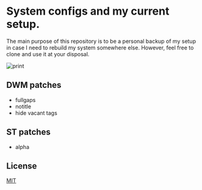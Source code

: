 # System configs and my current setup.

The main purpose of this repository is to be a personal backup of my setup in case I need to rebuild my system somewhere else. However, feel free to clone and use it at your disposal.

![print](https://user-images.githubusercontent.com/63078965/117211582-b7a51780-ade8-11eb-909b-3b5590c1a1a1.png)

## DWM patches
* fullgaps
* notitle
* hide vacant tags

## ST patches
* alpha

## License
[MIT](https://choosealicense.com/licenses/mit/)
